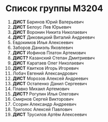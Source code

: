 # Список группы M3204

1. **ДИСТ** Баринов Юрий Валерьевич 
2. **ДИСТ** Белоус Лев Юрьевич
3. **ДИСТ** Воронин Никита Николаевич
4. **ДИСТ** Диковицкий Виталий Андреевич
5. Евдокимов Илья Алексеевич
6. Заборов Даниэль Яковлевич
7. **ДИСТ** Иофинов Платон Артемович
8. **ДИСТ?** Казанский Степан Дмитриевич
9. **ДИСТ** Каратаев Олег Николаевич
10. **ДИСТ** Квитков Игорь Игоревич
11. Лобач Евгений Александрович
12. **ДИСТ** Морозов Алексей Андреевич
13. **ДИСТ** Остапенко Данил Сергеевич
14. Плавко Михаил Артемович
15. **ДИСТ?** Рогулин Илья Олегович
16. Смирнов Сергей Викторович
17. Ссорин Александр Андреевич
18. Триголос Алексей Павлович
19. **ДИСТ** Трусилов Артём Алексеевич
